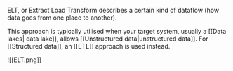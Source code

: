 ELT, or Extract Load Transform describes a certain kind of dataflow (how data goes from one place to another). 

This approach is typically utilised when your target system, usually a [[Data lakes| data lake]], allows [[Unstructured data|unstructured data]]. For [[Structured data]], an [[ETL]] approach is used instead.

![[ELT.png]]